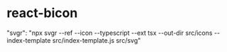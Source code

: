 # react-bicon

"svgr": "npx svgr --ref --icon --typescript --ext tsx --out-dir src/icons --index-template src/index-template.js src/svg"
